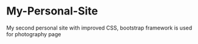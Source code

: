 # My-Personal-Site
My second personal site with improved CSS, bootstrap framework is used for photography page
